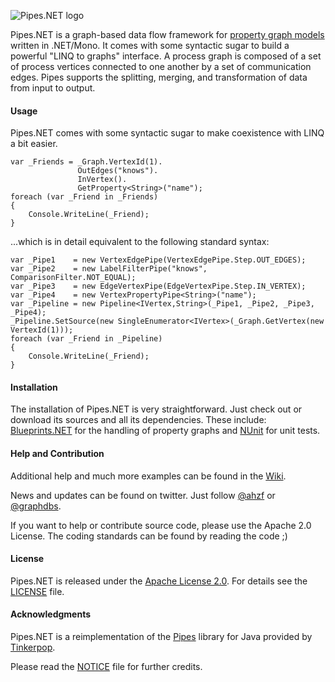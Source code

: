 ![Pipes.NET logo](/ahzf/pipes.NET/raw/master/doc/pipes.NET-logo.png)

Pipes.NET is a graph-based data flow framework for [property graph models](http://github.com/tinkerpop/gremlin/wiki/Defining-a-Property-Graph)
written in .NET/Mono. It comes with some syntactic sugar to build a powerful "LINQ to graphs" interface. A process graph is composed of a set of process vertices connected to one another by a set of communication edges. Pipes supports the splitting, merging, and transformation of data from input to output. 

#### Usage

Pipes.NET comes with some syntactic sugar to make coexistence with LINQ a bit easier.

    var _Friends = _Graph.VertexId(1).
                   OutEdges("knows").
                   InVertex().
                   GetProperty<String>("name");
    foreach (var _Friend in _Friends)
    {
        Console.WriteLine(_Friend);
    }

...which is in detail equivalent to the following standard syntax:

    var _Pipe1    = new VertexEdgePipe(VertexEdgePipe.Step.OUT_EDGES);
    var _Pipe2    = new LabelFilterPipe("knows", ComparisonFilter.NOT_EQUAL);
    var _Pipe3    = new EdgeVertexPipe(EdgeVertexPipe.Step.IN_VERTEX);
    var _Pipe4    = new VertexPropertyPipe<String>("name");
    var _Pipeline = new Pipeline<IVertex,String>(_Pipe1, _Pipe2, _Pipe3, _Pipe4);
    _Pipeline.SetSource(new SingleEnumerator<IVertex>(_Graph.GetVertex(new VertexId(1)));
    foreach (var _Friend in _Pipeline)
    {
        Console.WriteLine(_Friend);
    }

#### Installation

The installation of Pipes.NET is very straightforward. Just check out or download its sources and all its dependencies. These include: [Blueprints.NET](https://github.com/ahzf/blueprints.NET) for the handling of property graphs and [NUnit](http://www.nunit.org/) for unit tests.

#### Help and Contribution

Additional help and much more examples can be found in the [Wiki](https://github.com/ahzf/pipes.NET/wiki).

News and updates can be found on twitter. Just follow [@ahzf](http://www.twitter.com/ahzf) or [@graphdbs](http://www.twitter.com/graphdbs).

If you want to help or contribute source code, please use the Apache 2.0 License. The coding standards can be found by reading the code ;)

#### License

Pipes.NET is released under the [Apache License 2.0](http://www.apache.org/licenses/LICENSE-2.0). For details see the [LICENSE](/ahzf/pipes.NET/blob/master/LICENSE) file.

#### Acknowledgments

Pipes.NET is a reimplementation of the [Pipes](http://github.com/tinkerpop/pipes) library for Java provided by [Tinkerpop](http://tinkerpop.com).

Please read the [NOTICE](/ahzf/pipes.NET/blob/master/NOTICE) file for further credits.
